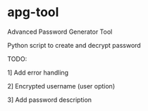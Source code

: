 apg-tool
========

Advanced Password Generator Tool

Python script to create and decrypt password

TODO:

1] Add error handling

2] Encrypted username (user option)

3] Add password description
